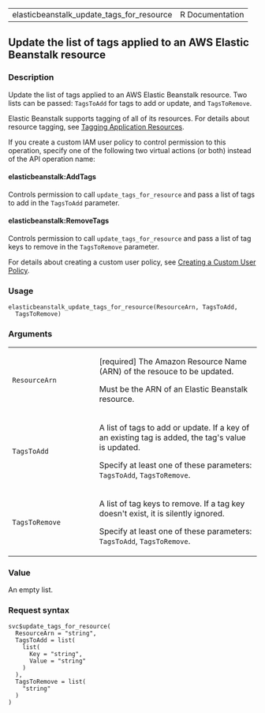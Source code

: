 <table style="width: 100%;">
<tbody>
<tr class="odd">
<td>elasticbeanstalk_update_tags_for_resource</td>
<td style="text-align: right;">R Documentation</td>
</tr>
</tbody>
</table>

## Update the list of tags applied to an AWS Elastic Beanstalk resource

### Description

Update the list of tags applied to an AWS Elastic Beanstalk resource.
Two lists can be passed: `TagsToAdd` for tags to add or update, and
`TagsToRemove`.

Elastic Beanstalk supports tagging of all of its resources. For details
about resource tagging, see [Tagging Application
Resources](https://docs.aws.amazon.com/elasticbeanstalk/latest/dg/applications-tagging-resources.html).

If you create a custom IAM user policy to control permission to this
operation, specify one of the following two virtual actions (or both)
instead of the API operation name:

#### elasticbeanstalk:AddTags

Controls permission to call `update_tags_for_resource` and pass a list
of tags to add in the `TagsToAdd` parameter.

#### elasticbeanstalk:RemoveTags

Controls permission to call `update_tags_for_resource` and pass a list
of tag keys to remove in the `TagsToRemove` parameter.

For details about creating a custom user policy, see [Creating a Custom
User
Policy](https://docs.aws.amazon.com/elasticbeanstalk/latest/dg/AWSHowTo.iam.managed-policies.html#AWSHowTo.iam.policies).

### Usage

    elasticbeanstalk_update_tags_for_resource(ResourceArn, TagsToAdd,
      TagsToRemove)

### Arguments

<table>
<colgroup>
<col style="width: 35%" />
<col style="width: 65%" />
</colgroup>
<tbody>
<tr class="odd">
<td><code
id="elasticbeanstalk_update_tags_for_resource_:_ResourceArn">ResourceArn</code></td>
<td><p>[required] The Amazon Resource Name (ARN) of the resouce to be
updated.</p>
<p>Must be the ARN of an Elastic Beanstalk resource.</p></td>
</tr>
<tr class="even">
<td><code
id="elasticbeanstalk_update_tags_for_resource_:_TagsToAdd">TagsToAdd</code></td>
<td><p>A list of tags to add or update. If a key of an existing tag is
added, the tag's value is updated.</p>
<p>Specify at least one of these parameters: <code>TagsToAdd</code>,
<code>TagsToRemove</code>.</p></td>
</tr>
<tr class="odd">
<td><code
id="elasticbeanstalk_update_tags_for_resource_:_TagsToRemove">TagsToRemove</code></td>
<td><p>A list of tag keys to remove. If a tag key doesn't exist, it is
silently ignored.</p>
<p>Specify at least one of these parameters: <code>TagsToAdd</code>,
<code>TagsToRemove</code>.</p></td>
</tr>
</tbody>
</table>

### Value

An empty list.

### Request syntax

    svc$update_tags_for_resource(
      ResourceArn = "string",
      TagsToAdd = list(
        list(
          Key = "string",
          Value = "string"
        )
      ),
      TagsToRemove = list(
        "string"
      )
    )

